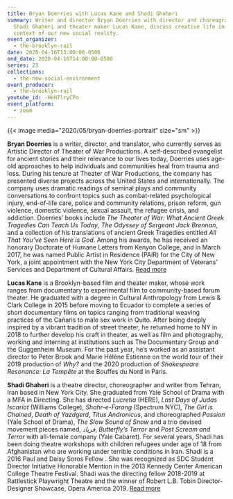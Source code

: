 ```yaml
---
title: Bryan Doerries with Lucas Kane and Shadi Ghaheri
summary: Writer and director Bryan Doerries with director and choreographer
  Shadi Ghaheri and theater maker Lucas Kane, discuss creative life in the
  context of our new social reality.
event_organizer:
  - the-brooklyn-rail
date: 2020-04-16T13:00:00-0500
end_date: 2020-04-16T14:00:00-0500
series: 23
collections:
  - the-new-social-environment
event_producer:
  - the-brooklyn-rail
youtube_id: -HeH7lryCPo
event_platform:
  - zoom
---
```


{{< image media="2020/05/bryan-doerries-portrait" size="sm" >}}

**Bryan Doerries**  is a writer, director, and translator, who currently serves as Artistic Director of Theater of War Productions. A self-described evangelist for ancient stories and their relevance to our lives today, Doerries uses age-old approaches to help individuals and communities heal from trauma and loss. During his tenure at Theater of War Productions, the company has presented diverse projects across the United States and internationally. The company uses dramatic readings of seminal plays and community conversations to confront topics such as combat-related psychological injury, end-of-life care, police and community relations, prison reform, gun violence, domestic violence, sexual assault, the refugee crisis, and addiction. Doerries’ books include *The Theater of War: What Ancient Greek Tragedies Can Teach Us Today*, *The Odyssey of Sergeant Jack Brennan*, and a collection of his translations of ancient Greek Tragedies entitled *All That You’ve Seen Here is God*. Among his awards, he has received an honorary Doctorate of Humane Letters from Kenyon College, and in March 2017, he was named Public Artist in Residence (PAIR) for the City of New York, a joint appointment with the New York City Department of Veterans’ Services and Department of Cultural Affairs. [Read more]([www.theaterofwar.com](http://%20www.theaterofwar.com/))

**Lucas Kane** is a Brooklyn-based film and theater maker, whose work ranges from documentary to experimental film to community-based forum theater. He graduated with a degree in Cultural Anthropology from Lewis & Clark College in 2015 before moving to Ecuador to complete a series of short documentary films on topics ranging from traditional weaving practices of the Cañaris to male sex work in Quito. After being deeply inspired by a vibrant tradition of street theater, he returned home to NY in 2018 to further develop his craft in theater, as well as film and photography, working and interning at institutions such as The Documentary Group and the Guggenheim Museum. For the past year, he’s worked as an assistant director to Peter Brook and Marie Hélène Estienne on the world tour of their 2019 production of *Why?* and the 2020 production of *Shakespeare Resonance: La Tempête* at the Bouffes du Nord in Paris.

**Shadi Ghaheri**  is a theatre director, choreographer and writer from Tehran, Iran based in New York City. She graduated from Yale School of Drama with a MFA in Directing. She has directed *Lucretia* (HERE), *Last Days of Judas Iscariot* (Williams College), *Shahr-e-Farang* (Spectrum NYC), *The Girl is Chained*, *Death of Yazdgerd*, *Titus Andronicus*, and choreographed *Passion* (Yale School of Drama), *The Slow Sound of Snow* and a trio devised movement pieces named, *فریاد*, *Butterfly’s Terror* and *Post Scream and Terror* with all-female company (Yale Cabaret). For several years, Shadi has been doing theatre workshops with children refugees under age of 18 from Afghanistan who are working under terrible conditions in Iran. Shadi is a 2016 Paul and Daisy Soros Fellow . She was recognized as SDC Student Director Initiative Honorable Mention in the 2013 Kennedy Center American College Theatre Festival. Shadi was the directing fellow 2018-2019 at Rattlestick Playwright Theatre and the winner of Robert L.B. Tobin Director-Designer Showcase, Opera America 2019. [Read more]([www.shadighaheri.com](http://www.shadighaheri.com/))
